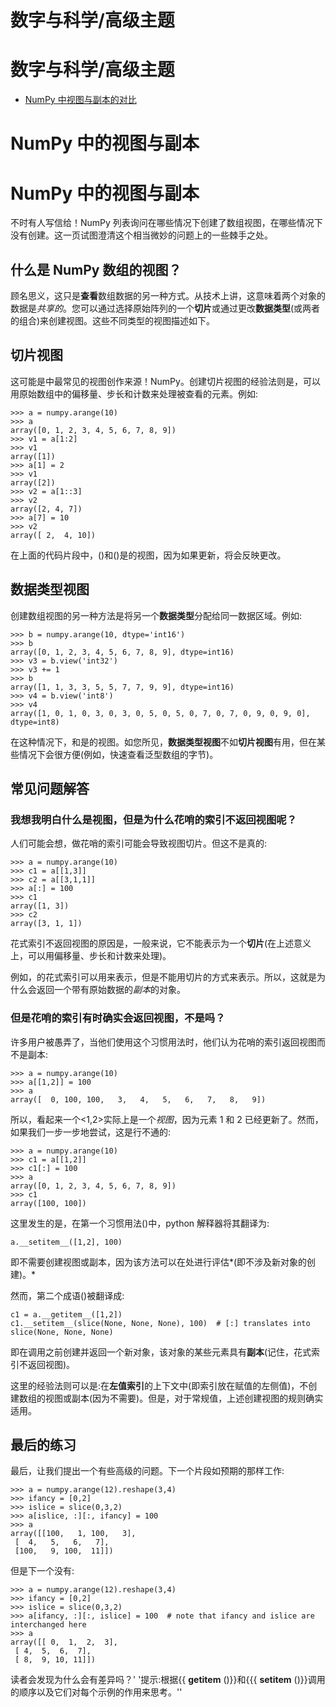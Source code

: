 # 数字与科学/高级主题

# 数字与科学/高级主题

*   [NumPy 中视图与副本的对比](ViewsVsCopies.html)

# NumPy 中的视图与副本

# NumPy 中的视图与副本

不时有人写信给！NumPy 列表询问在哪些情况下创建了数组视图，在哪些情况下没有创建。这一页试图澄清这个相当微妙的问题上的一些棘手之处。

## 什么是 NumPy 数组的视图？

顾名思义，这只是**查看**数组数据的另一种方式。从技术上讲，这意味着两个对象的数据是*共享的*。您可以通过选择原始阵列的一个**切片**或通过更改**数据类型**(或两者的组合)来创建视图。这些不同类型的视图描述如下。

## 切片视图

这可能是中最常见的视图创作来源！NumPy。创建切片视图的经验法则是，可以用原始数组中的偏移量、步长和计数来处理被查看的元素。例如:

```
>>> a = numpy.arange(10)
>>> a
array([0, 1, 2, 3, 4, 5, 6, 7, 8, 9])
>>> v1 = a[1:2]
>>> v1
array([1])
>>> a[1] = 2
>>> v1
array([2])
>>> v2 = a[1::3]
>>> v2
array([2, 4, 7])
>>> a[7] = 10
>>> v2
array([ 2,  4, 10]) 
```

在上面的代码片段中，()和()是的视图，因为如果更新，将会反映更改。

## 数据类型视图

创建数组视图的另一种方法是将另一个**数据类型**分配给同一数据区域。例如:

```
>>> b = numpy.arange(10, dtype='int16')
>>> b
array([0, 1, 2, 3, 4, 5, 6, 7, 8, 9], dtype=int16)
>>> v3 = b.view('int32')
>>> v3 += 1
>>> b
array([1, 1, 3, 3, 5, 5, 7, 7, 9, 9], dtype=int16)
>>> v4 = b.view('int8')
>>> v4
array([1, 0, 1, 0, 3, 0, 3, 0, 5, 0, 5, 0, 7, 0, 7, 0, 9, 0, 9, 0], dtype=int8) 
```

在这种情况下，和是的视图。如您所见，**数据类型视图**不如**切片视图**有用，但在某些情况下会很方便(例如，快速查看泛型数组的字节)。

## 常见问题解答

### 我想我明白什么是视图，但是为什么花哨的索引不返回视图呢？

人们可能会想，做花哨的索引可能会导致视图切片。但这不是真的:

```
>>> a = numpy.arange(10)
>>> c1 = a[[1,3]]
>>> c2 = a[[3,1,1]]
>>> a[:] = 100
>>> c1
array([1, 3])
>>> c2
array([3, 1, 1]) 
```

花式索引不返回视图的原因是，一般来说，它不能表示为一个**切片**(在上述意义上，可以用偏移量、步长和计数来处理)。

例如，的花式索引可以用来表示，但是不能用切片的方式来表示。所以，这就是为什么会返回一个带有原始数据的*副本*的对象。

### 但是花哨的索引有时确实会返回视图，不是吗？

许多用户被愚弄了，当他们使用这个习惯用法时，他们认为花哨的索引返回视图而不是副本:

```
>>> a = numpy.arange(10)
>>> a[[1,2]] = 100
>>> a
array([  0, 100, 100,   3,   4,   5,   6,   7,   8,   9]) 
```

所以，看起来一个<1,2>实际上是一个*视图*，因为元素 1 和 2 已经更新了。然而，如果我们一步一步地尝试，这是行不通的:

```
>>> a = numpy.arange(10)
>>> c1 = a[[1,2]]
>>> c1[:] = 100
>>> a
array([0, 1, 2, 3, 4, 5, 6, 7, 8, 9])
>>> c1
array([100, 100]) 
```

这里发生的是，在第一个习惯用法()中，python 解释器将其翻译为:

```
a.__setitem__([1,2], 100) 
```

即不需要创建视图或副本，因为该方法可以在处进行评估*(即不涉及新对象的创建)。*

然而，第二个成语()被翻译成:

```
c1 = a.__getitem__([1,2])
c1.__setitem__(slice(None, None, None), 100)  # [:] translates into slice(None, None, None) 
```

即在调用之前创建并返回一个新对象，该对象的某些元素具有**副本**(记住，花式索引不返回视图)。

这里的经验法则可以是:在**左值索引**的上下文中(即索引放在赋值的左侧值)，不创建数组的视图或副本(因为不需要)。但是，对于常规值，上述创建视图的规则确实适用。

## 最后的练习

最后，让我们提出一个有些高级的问题。下一个片段如预期的那样工作:

```
>>> a = numpy.arange(12).reshape(3,4)
>>> ifancy = [0,2]
>>> islice = slice(0,3,2)
>>> a[islice, :][:, ifancy] = 100
>>> a
array([[100,   1, 100,   3],
 [  4,   5,   6,   7],
 [100,   9, 100,  11]]) 
```

但是下一个没有:

```
>>> a = numpy.arange(12).reshape(3,4)
>>> ifancy = [0,2]
>>> islice = slice(0,3,2)
>>> a[ifancy, :][:, islice] = 100  # note that ifancy and islice are interchanged here
>>> a
array([[ 0,  1,  2,  3],
 [ 4,  5,  6,  7],
 [ 8,  9, 10, 11]]) 
```

读者会发现为什么会有差异吗？' '提示:根据{{ **getitem** ()}}和{{{ **setitem** ()}}调用的顺序以及它们对每个示例的作用来思考。''